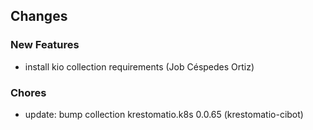 ## Changes

### New Features

* install kio collection requirements (Job Céspedes Ortiz)

### Chores

* update: bump collection krestomatio.k8s 0.0.65 (krestomatio-cibot)
